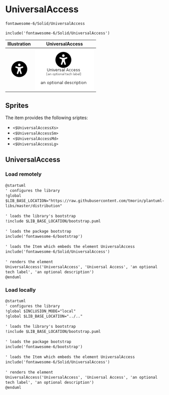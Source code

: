 # UniversalAccess


```text
fontawesome-6/Solid/UniversalAccess
```

```text
include('fontawesome-6/Solid/UniversalAccess')
```



| Illustration | UniversalAccess |
| :---: | :---: |
| ![illustration for Illustration](../../fontawesome-6/Solid/UniversalAccess.png) | ![illustration for UniversalAccess](../../fontawesome-6/Solid/UniversalAccess.Local.png) |



## Sprites
The item provides the following sriptes:

- `<$UniversalAccessXs>`
- `<$UniversalAccessSm>`
- `<$UniversalAccessMd>`
- `<$UniversalAccessLg>`





## UniversalAccess

### Load remotely
```plantuml
@startuml
' configures the library
!global $LIB_BASE_LOCATION="https://raw.githubusercontent.com/tmorin/plantuml-libs/master/distribution"

' loads the library's bootstrap
!include $LIB_BASE_LOCATION/bootstrap.puml

' loads the package bootstrap
include('fontawesome-6/bootstrap')

' loads the Item which embeds the element UniversalAccess
include('fontawesome-6/Solid/UniversalAccess')

' renders the element
UniversalAccess('UniversalAccess', 'Universal Access', 'an optional tech label', 'an optional description')
@enduml
```

### Load locally
```plantuml
@startuml
' configures the library
!global $INCLUSION_MODE="local"
!global $LIB_BASE_LOCATION="../.."

' loads the library's bootstrap
!include $LIB_BASE_LOCATION/bootstrap.puml

' loads the package bootstrap
include('fontawesome-6/bootstrap')

' loads the Item which embeds the element UniversalAccess
include('fontawesome-6/Solid/UniversalAccess')

' renders the element
UniversalAccess('UniversalAccess', 'Universal Access', 'an optional tech label', 'an optional description')
@enduml
```


